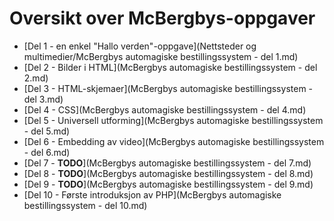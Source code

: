 Oversikt over McBergbys-oppgaver
================================
 * [Del 1 - en enkel "Hallo verden"-oppgave](Nettsteder og multimedier/McBergbys automagiske bestillingssystem - del 1.md)
 * [Del 2 - Bilder i HTML](McBergbys automagiske bestillingssystem - del 2.md)
 * [Del 3 - HTML-skjemaer](McBergbys automagiske bestillingssystem - del 3.md)
 * [Del 4 - CSS](McBergbys automagiske bestillingssystem - del 4.md)
 * [Del 5 - Universell utforming](McBergbys automagiske bestillingssystem - del 5.md)
 * [Del 6 - Embedding av video](McBergbys automagiske bestillingssystem - del 6.md)
 * [Del 7 - **TODO**](McBergbys automagiske bestillingssystem - del 7.md)
 * [Del 8 - **TODO**](McBergbys automagiske bestillingssystem - del 8.md)
 * [Del 9 - **TODO**](McBergbys automagiske bestillingssystem - del 9.md)
 * [Del 10 - Første introduksjon av PHP](McBergbys automagiske bestillingssystem - del 10.md)
